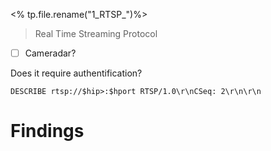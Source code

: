 <% tp.file.rename("1_RTSP_")%>
> Real Time Streaming Protocol


- [ ] Cameradar?

Does it require authentification?
```
DESCRIBE rtsp://$hip>:$hport RTSP/1.0\r\nCSeq: 2\r\n\r\n
```
	


# Findings